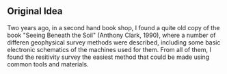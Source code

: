 ## Original Idea

Two years ago, in a second hand book shop, I found a quite old copy of the book "Seeing Beneath the Soil" (Anthony Clark, 1990), where a number of differen geophysical survey methods were described, including some basic electronic schematics of the machines used for them. From all of them, I found the resitivity survey the easiest method that could be made using common tools and materials.


